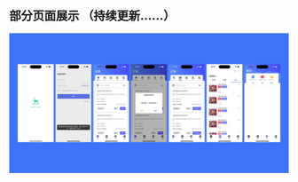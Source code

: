 ## 部分页面展示 （持续更新......）
![imgs](https://github.com/coderxxy/swift_deer/blob/master/swiftDeer/showImgs/swfit_deer_2000x1000.png)
